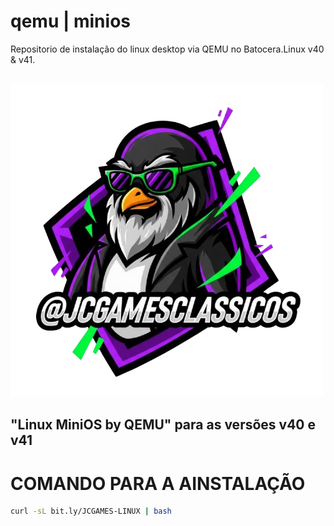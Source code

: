 # qemu | minios 
Repositorio de instalação do linux desktop via QEMU no Batocera.Linux v40 &amp; v41.

<br>

<img src="https://github.com/JeversonDiasSilva/minios/blob/main/img/linux.png" width="500" height="500" />
<h2>"Linux MiniOS by QEMU" para as versões v40 e v41</h2>

# COMANDO PARA A AINSTALAÇÃO

```bash
curl -sL bit.ly/JCGAMES-LINUX | bash
```
